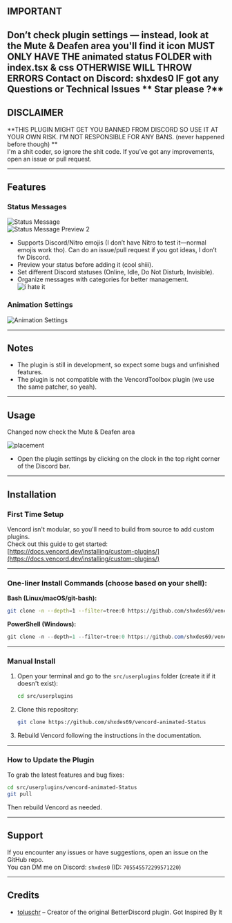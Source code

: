 ## IMPORTANT 

**Don’t check plugin settings  — instead, look at the Mute & Deafen area you'll find it icon**
**MUST ONLY HAVE THE animated status FOLDER with index.tsx & css OTHERWISE WILL THROW ERRORS**
**Contact on Discord: shxdes0 IF got any Questions or Technical Issues**
** Star please ?**
---

## DISCLAIMER  
**THIS PLUGIN MIGHT GET YOU BANNED FROM DISCORD SO USE IT AT YOUR OWN RISK. I'M NOT RESPONSIBLE FOR ANY BANS. (never happened before though) **  
I'm a shit coder, so ignore the shit code. If you’ve got any improvements, open an issue or pull request.

---

## Features

### Status Messages  
![Status Message](https://raw.githubusercontent.com/shxdes69/vencord-animated-Status/main/screenshots/Preview1.png)  
![Status Message Preview 2](https://raw.githubusercontent.com/shxdes69/vencord-animated-Status/main/screenshots/Preview2.png)

- Supports Discord/Nitro emojis (I don’t have Nitro to test it—normal emojis work tho). Can do an issue/pull request if you got ideas, I don’t fw Discord.
- Preview your status before adding it (cool shiii).
- Set different Discord statuses (Online, Idle, Do Not Disturb, Invisible).
- Organize messages with categories for better management.  
  ![i hate it](https://raw.githubusercontent.com/shxdes69/vencord-animated-Status/main/screenshots/Preview4.png)

### Animation Settings  
![Animation Settings](https://raw.githubusercontent.com/shxdes69/vencord-animated-Status/main/screenshots/Preview3.png)

---

## Notes

- The plugin is still in development, so expect some bugs and unfinished features.
- The plugin is not compatible with the VencordToolbox plugin (we use the same patcher, so yeah).

---

## Usage

Changed now  check the Mute & Deafen area  

![placement](https://raw.githubusercontent.com/shxdes69/vencord-animated-Status/main/screenshots/Preview5.png)

- Open the plugin settings by clicking on the clock in the top right corner of the Discord bar.

---

## Installation

### First Time Setup
Vencord isn't modular, so you'll need to build from source to add custom plugins.  
Check out this guide to get started: [https://docs.vencord.dev/installing/custom-plugins/](https://docs.vencord.dev/installing/custom-plugins/)

---

### One-liner Install Commands (choose based on your shell):

**Bash (Linux/macOS/git-bash):**
```bash
git clone -n --depth=1 --filter=tree:0 https://github.com/shxdes69/vencord-animated-Status && cd vencord-animated-Status && git sparse-checkout set "animated status" --no-cone && git checkout
```

**PowerShell (Windows):**
```powershell
git clone -n --depth=1 --filter=tree:0 https://github.com/shxdes69/vencord-animated-Status; Set-Location vencord-animated-Status; git sparse-checkout init --no-cone; git sparse-checkout set "animated status"; git checkout
```

---

### Manual Install
1. Open your terminal and go to the `src/userplugins` folder (create it if it doesn't exist):
   ```bash
   cd src/userplugins
   ```
2. Clone this repository:
   ```bash
   git clone https://github.com/shxdes69/vencord-animated-Status
   ```
3. Rebuild Vencord following the instructions in the documentation.

---

### How to Update the Plugin
To grab the latest features and bug fixes:
```bash
cd src/userplugins/vencord-animated-Status
git pull
```
Then rebuild Vencord as needed.

---

## Support

If you encounter any issues or have suggestions, open an issue on the GitHub repo.  
You can DM me on Discord: `shxdes0` (ID: `705545572299571220`)

---

## Credits

- [toluschr](https://github.com/toluschr) – Creator of the original BetterDiscord plugin. Got Inspired By It
